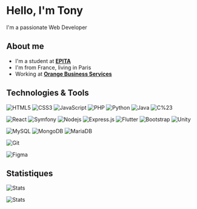 # Hello, I'm Tony

I'm a passionate Web Developer

## About me
- I'm a student at <strong>[EPITA](https://www.epita.fr)</strong>
- I'm from France, living in Paris
- Working at <strong>[Orange Business Services](https://www.orange-business.com/fr)</strong>

## Technologies & Tools

![HTML5](https://img.shields.io/badge/-HTML5-%23E44D27?style=for-the-badge&logo=html5&logoColor=ffffff)
![CSS3](https://img.shields.io/badge/-CSS3-%231572B6?style=for-the-badge&logo=css3)
![JavaScript](https://img.shields.io/badge/-JavaScript-%23F7DF1C?style=for-the-badge&logo=javascript&logoColor=000000&labelColor=%23F7DF1C&color=F7DF1E)
![PHP](https://img.shields.io/badge/-PHP-%231572B6?style=for-the-badge&logo=php&logoColor=ffffff&color=4F5B93)
![Python](https://img.shields.io/badge/-Python-%231572B6?style=for-the-badge&logo=python&logoColor=ffffff&color=3776AB)
![Java](https://img.shields.io/badge/Java-ED8B00?style=for-the-badge&logo=java&logoColor=white)
![C%23](https://img.shields.io/badge/C%23-239120?style=for-the-badge&logo=c-sharp&logoColor=white)
  
![React](https://img.shields.io/badge/-React-61DAFB?style=for-the-badge&logo=react&logoColor=000000)
![Symfony](https://img.shields.io/badge/-Symfony-000000?style=for-the-badge&logo=symfony)
![Nodejs](https://img.shields.io/badge/-Nodejs-339933?style=for-the-badge&logo=Node.js&logoColor=fff)
![Express.js](https://img.shields.io/badge/Express.js-404D59?style=for-the-badge&logo=Express)
![Flutter](https://img.shields.io/badge/Flutter-02569B?style=for-the-badge&logo=flutter&logoColor=white)
![Bootstrap](https://img.shields.io/badge/Bootstrap-563D7C?style=for-the-badge&logo=bootstrap&logoColor=white)
![Unity](https://img.shields.io/badge/Unity-100000?style=for-the-badge&logo=unity&logoColor=white)
  
![MySQL](https://img.shields.io/badge/MySQL-005C84?style=for-the-badge&logo=mysql&logoColor=white)
![MongoDB](https://img.shields.io/badge/MongoDB-4EA94B?style=for-the-badge&logo=mongodb&logoColor=white)
![MariaDB](https://img.shields.io/badge/MariaDB-003545?style=for-the-badge&logo=mariadb&logoColor=white)
  
![Git](https://img.shields.io/badge/-Git-E44C30?style=for-the-badge&logo=git&logoColor=fff)
  
![Figma](https://img.shields.io/badge/Figma-F24E1E?style=for-the-badge&logo=figma&logoColor=white)
  
## Statistiques
![Stats](https://github-readme-stats.vercel.app/api/top-langs/?username=blardtony&theme=default)
  
![Stats](https://github-readme-stats.vercel.app/api?username=blardtony&theme=default)
